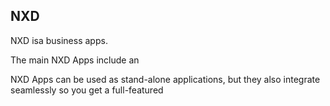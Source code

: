 

NXD
----
NXD isa business apps.

The main NXD Apps include an 


NXD Apps can be used as stand-alone applications, but they also integrate seamlessly so you get
a full-featured 
